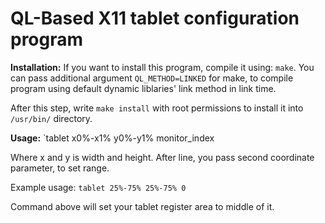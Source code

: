 <h1>QL-Based X11 tablet configuration program</h1>

<b>Installation:</b>
If you want to install this program, compile it using: `make`.
You can pass additional argument `QL_METHOD=LINKED` for make, to compile program using default dynamic liblaries' link method in link time.

After this step, write `make install` with root permissions to install it into `/usr/bin/` directory.


<b>Usage:</b>
`tablet x0%-x1% y0%-y1% monitor_index

Where x and y is width and height.
After line, you pass second coordinate parameter, to set range.

Example usage:
`tablet 25%-75% 25%-75% 0`

Command above will set your tablet register area to middle of it.